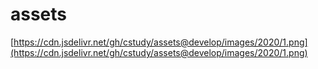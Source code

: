 # assets

[https://cdn.jsdelivr.net/gh/cstudy/assets@develop/images/2020/1.png](https://cdn.jsdelivr.net/gh/cstudy/assets@develop/images/2020/1.png)
